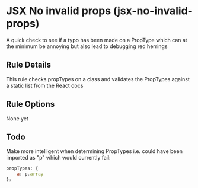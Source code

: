 # JSX No invalid props (jsx-no-invalid-props)

A quick check to see if a typo has been made on a PropType which can at the minimum be annoying but also lead to debugging red herrings

## Rule Details

This rule checks propTypes on a class and validates the PropTypes against a static list from the React docs

## Rule Options

None yet

## Todo

Make more intelligent when determining PropTypes i.e. could have been imported as "p" which would currently fail:

```js
propTypes: {
    a: p.array
};
```

